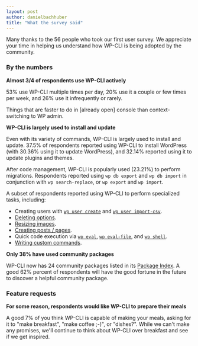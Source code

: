 ```yaml
---
layout: post
author: danielbachhuber
title: "What the survey said"
---
```


Many thanks to the 56 people who took our first user survey. We appreciate your time in helping us understand how WP-CLI is being adopted by the community.

### By the numbers

**Almost 3/4 of respondents use WP-CLI actively**

53% use WP-CLI multiple times per day, 20% use it a couple or few times per week, and 26% use it infrequently or rarely.

Things that are faster to do in [already open] console than context-switching to WP admin.

**WP-CLI is largely used to install and update**

Even with its variety of commands, WP-CLI is largely used to install and update. 37.5% of respondents reported using WP-CLI to install WordPress (with 30.36% using it to update WordPress), and 32.14% reported using it to update plugins and themes.

After code management, WP-CLI is popularly used (23.21%) to perform migrations. Respondents reported using `wp db export` and `wp db import` in conjunction with `wp search-replace`, or `wp export` and `wp import`.

A subset of respondents reported using WP-CLI to perform specialized tasks, including:

* Creating users with [`wp user create`](http://wp-cli.org/commands/user/create/) and [`wp user import-csv`](http://wp-cli.org/commands/user/import-csv/).
* [Deleting options](http://wp-cli.org/commands/option/delete/).
* [Resizing images](http://wp-cli.org/commands/media/regenerate/).
* [Creating posts / pages](http://wp-cli.org/commands/post/create/).
* Quick code execution via [`wp eval`](http://wp-cli.org/commands/eval/), [`wp eval-file`](http://wp-cli.org/commands/eval-file/), and [`wp shell`](http://wp-cli.org/commands/shell/).
* [Writing custom commands](https://github.com/wp-cli/wp-cli/wiki/Commands-Cookbook).

**Only 38% have used community packages**

WP-CLI now has 24 community packages listed in its [Package Index](http://wp-cli.org/package-index/). A good 62% percent of respondents will have the good fortune in the future to discover a helpful community package.

### Feature requests

**For some reason, respondents would like WP-CLI to prepare their meals**

A good 7% of you think WP-CLI is capable of making your meals, asking for it to "make breakfast", "make coffee ;-)", or "dishes?". While we can't make any promises, we'll continue to think about WP-CLI over breakfast and see if we get inspired.

